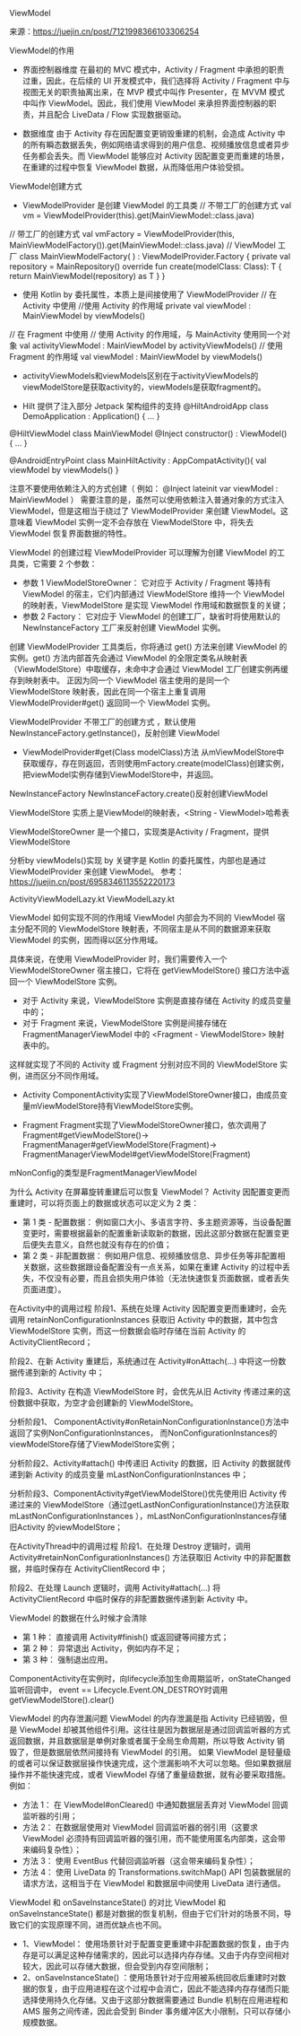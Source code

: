 ViewModel

来源：https://juejin.cn/post/7121998366103306254


ViewModel的作用
* 界面控制器维度
在最初的 MVC 模式中，Activity / Fragment 中承担的职责过重，因此，在后续的 UI 开发模式中，我们选择将 Activity / Fragment 中与视图无关的职责抽离出来，在 MVP 模式中叫作 Presenter，在 MVVM 模式中叫作 ViewModel。因此，我们使用 ViewModel 来承担界面控制器的职责，并且配合 LiveData / Flow 实现数据驱动。

* 数据维度
由于 Activity 存在因配置变更销毁重建的机制，会造成 Activity 中的所有瞬态数据丢失，例如网络请求得到的用户信息、视频播放信息或者异步任务都会丢失。而 ViewModel 能够应对 Activity 因配置变更而重建的场景，在重建的过程中恢复 ViewModel 数据，从而降低用户体验受损。


ViewModel创建方式
* ViewModelProvider 是创建 ViewModel 的工具类
// 不带工厂的创建方式 
val vm = ViewModelProvider(this).get(MainViewModel::class.java) 

// 带工厂的创建方式 
val vmFactory = ViewModelProvider(this, MainViewModelFactory()).get(MainViewModel::class.java) 
// ViewModel 工厂 
class MainViewModelFactory( ) : ViewModelProvider.Factory { 
private val repository = MainRepository() 
	override fun <T : ViewModel> create(modelClass: Class<T>): T { 
		return MainViewModel(repository) as T 
	} 
}

* 使用 Kotlin by 委托属性，本质上是间接使用了 ViewModelProvider
// 在 Activity 中使用
//使用 Activity 的作用域
private val viewModel : MainViewModel by viewModels()

// 在 Fragment 中使用
// 使用 Activity 的作用域，与 MainActivity 使用同一个对象 
val activityViewModel : MainViewModel by activityViewModels() 
// 使用 Fragment 的作用域 
val viewModel : MainViewModel by viewModels()

- activityViewModels和viewModels区别在于activityViewModels的viewModelStore是获取activity的，viewModels是获取fragment的。

* Hilt 提供了注入部分 Jetpack 架构组件的支持
@HiltAndroidApp 
class DemoApplication : Application() { ... } 

@HiltViewModel 
class MainViewModel @Inject constructor() : ViewModel() { ... } 

@AndroidEntryPoint 
class MainHiltActivity : AppCompatActivity(){ 
	val viewModel by viewModels<MainViewModel>() 
}

注意不要使用依赖注入的方式创建（
	例如：
	@Inject 
	lateinit var viewModel : MainViewModel
）
需要注意的是，虽然可以使用依赖注入普通对象的方式注入 ViewModel，但是这相当于绕过了 ViewModelProvider 来创建 ViewModel。这意味着 ViewModel 实例一定不会存放在 ViewModelStore 中，将失去 ViewModel 恢复界面数据的特性。


ViewModel 的创建过程
ViewModelProvider 可以理解为创建 ViewModel 的工具类，它需要 2 个参数：
* 参数 1 ViewModelStoreOwner： 它对应于 Activity / Fragment 等持有 ViewModel 的宿主，它们内部通过 ViewModelStore 维持一个 ViewModel 的映射表，ViewModelStore 是实现 ViewModel 作用域和数据恢复的关键；
* 参数 2 Factory： 它对应于 ViewModel 的创建工厂，缺省时将使用默认的 NewInstanceFactory 工厂来反射创建 ViewModel 实例。


创建 ViewModelProvider 工具类后，你将通过 get() 方法来创建 ViewModel 的实例。get() 方法内部首先会通过 ViewModel 的全限定类名从映射表（ViewModelStore）中取缓存，未命中才会通过 ViewModel 工厂创建实例再缓存到映射表中。
正因为同一个 ViewModel 宿主使用的是同一个 ViewModelStore 映射表，因此在同一个宿主上重复调用 ViewModelProvider#get() 返回同一个 ViewModel 实例。


ViewModelProvider
不带工厂的创建方式 ，默认使用NewInstanceFactory.getInstance()，反射创建 ViewModel

- ViewModelProvider#get(Class<T> modelClass)方法
从mViewModelStore中获取缓存，存在则返回，否则使用mFactory.create(modelClass)创建实例，
把viewModel实例存储到ViewModelStore中，并返回。

NewInstanceFactory
NewInstanceFactory.create()反射创建ViewModel

ViewModelStore
实质上是ViewModel的映射表，<String - ViewModel>哈希表

ViewModelStoreOwner
是一个接口，实现类是Activity / Fragment，提供ViewModelStore


分析by viewModels()实现
by 关键字是 Kotlin 的委托属性，内部也是通过 ViewModelProvider 来创建 ViewModel。
参考：https://juejin.cn/post/6958346113552220173

ActivityViewModelLazy.kt
ViewModelLazy.kt


ViewModel 如何实现不同的作用域
ViewModel 内部会为不同的 ViewModel 宿主分配不同的 ViewModelStore 映射表，不同宿主是从不同的数据源来获取 ViewModel 的实例，因而得以区分作用域。

具体来说，在使用 ViewModelProvider 时，我们需要传入一个 ViewModelStoreOwner 宿主接口，它将在 getViewModelStore() 接口方法中返回一个 ViewModelStore 实例。

* 对于 Activity 来说，ViewModelStore 实例是直接存储在 Activity 的成员变量中的；
* 对于 Fragment 来说，ViewModelStore 实例是间接存储在 FragmentManagerViewModel 中的 <Fragment - ViewModelStore> 映射表中的。

这样就实现了不同的 Activity 或 Fragment 分别对应不同的 ViewModelStore 实例，进而区分不同作用域。

- Activity
ComponentActivity实现了ViewModelStoreOwner接口，由成员变量mViewModelStore持有ViewModelStore实例。

- Fragment
Fragment实现了ViewModelStoreOwner接口，依次调用了
Fragment#getViewModelStore()->
FragmentManager#getViewModelStore(Fragment)->
FragmentManagerViewModel#getViewModelStore(Fragment)

mNonConfig的类型是FragmentManagerViewModel


为什么 Activity 在屏幕旋转重建后可以恢复 ViewModel？
Activity 因配置变更而重建时，可以将页面上的数据或状态可以定义为 2 类：
* 第 1 类 - 配置数据： 例如窗口大小、多语言字符、多主题资源等，当设备配置变更时，需要根据最新的配置重新读取新的数据，因此这部分数据在配置变更后便失去意义，自然也就没有存在的价值；
* 第 2 类 - 非配置数据： 例如用户信息、视频播放信息、异步任务等非配置相关数据，这些数据跟设备配置没有一点关系，如果在重建 Activity 的过程中丢失，不仅没有必要，而且会损失用户体验（无法快速恢复页面数据，或者丢失页面进度）。

在Activity中的调用过程
阶段1、系统在处理 Activity 因配置变更而重建时，会先调用 retainNonConfigurationInstances 获取旧 Activity 中的数据，其中包含 ViewModelStore 实例，而这一份数据会临时存储在当前 Activity 的 ActivityClientRecord；

阶段2、在新 Activity 重建后，系统通过在 Activity#onAttach(…) 中将这一份数据传递到新的 Activity 中；

阶段3、Activity 在构造 ViewModelStore 时，会优先从旧 Activity 传递过来的这份数据中获取，为空才会创建新的 ViewModelStore。

分析阶段1、 ComponentActivity#onRetainNonConfigurationInstance()方法中返回了实例NonConfigurationInstances，
而NonConfigurationInstances的viewModelStore存储了ViewModelStore实例；

分析阶段2、Activity#attach() 中传递旧 Activity 的数据，旧 Activity 的数据就传递到新 Activity 的成员变量 mLastNonConfigurationInstances 中；

分析阶段3、ComponentActivity#getViewModelStore()优先使用旧 Activity 传递过来的 ViewModelStore（通过getLastNonConfigurationInstance()方法获取mLastNonConfigurationInstances ），mLastNonConfigurationInstances存储旧Activity 的viewModelStore；

在ActivityThread中的调用过程
阶段1、在处理 Destroy 逻辑时，调用 Activity#retainNonConfigurationInstances() 方法获取旧 Activity 中的非配置数据，并临时保存在 ActivityClientRecord 中；

阶段2、在处理 Launch 逻辑时，调用 Activity#attach(…) 将 ActivityClientRecord 中临时保存的非配置数据传递到新 Activity 中。


ViewModel 的数据在什么时候才会清除
* 第 1 种： 直接调用 Activity#finish() 或返回键等间接方式；
* 第 2 种： 异常退出 Activity，例如内存不足；
* 第 3 种： 强制退出应用。

ComponentActivity在实例时，向lifecycle添加生命周期监听，onStateChanged监听回调中，
event == Lifecycle.Event.ON_DESTROY时调用getViewModelStore().clear()


ViewModel 的内存泄漏问题
ViewModel 的内存泄漏是指 Activity 已经销毁，但是 ViewModel 却被其他组件引用。这往往是因为数据层是通过回调监听器的方式返回数据，并且数据层是单例对象或者属于全局生命周期，所以导致 Activity 销毁了，但是数据层依然间接持有 ViewModel 的引用。
如果 ViewModel 是轻量级的或者可以保证数据层操作快速完成，这个泄漏影响不大可以忽略。但如果数据层操作并不能快速完成，或者 ViewModel 存储了重量级数据，就有必要采取措施。例如：
* 方法 1： 在 ViewModel#onCleared() 中通知数据层丢弃对 ViewModel 回调监听器的引用；
* 方法 2： 在数据层使用对 ViewModel 回调监听器的弱引用（这要求 ViewModel 必须持有回调监听器的强引用，而不能使用匿名内部类，这会带来编码复杂性）；
* 方法 3： 使用 EventBus 代替回调监听器（这会带来编码复杂性）；
* 方法 4： 使用 LiveData 的 Transformations.switchMap() API 包装数据层的请求方法，这相当于在 ViewModel 和数据层中间使用 LiveData 进行通信。


ViewModel 和 onSaveInstanceState() 的对比
ViewModel 和 onSaveInstanceState() 都是对数据的恢复机制，但由于它们针对的场景不同，导致它们的实现原理不同，进而优缺点也不同。
* 1、ViewModel： 使用场景针对于配置变更重建中非配置数据的恢复，由于内存是可以满足这种存储需求的，因此可以选择内存存储。又由于内存空间相对较大，因此可以存储大数据，但会受到内存空间限制；
* 2、onSaveInstanceState() ：使用场景针对于应用被系统回收后重建时对数据的恢复，由于应用进程在这个过程中会消亡，因此不能选择内存存储而只能选择使用持久化存储。又由于这部分数据需要通过 Bundle 机制在应用进程和 AMS 服务之间传递，因此会受到 Binder 事务缓冲区大小限制，只可以存储小规模数据。

